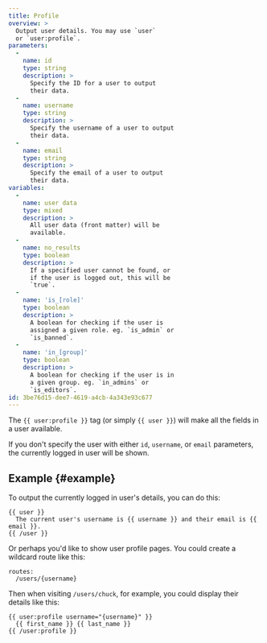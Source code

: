 ```yaml
---
title: Profile
overview: >
  Output user details. You may use `user`
  or `user:profile`.
parameters:
  -
    name: id
    type: string
    description: >
      Specify the ID for a user to output
      their data.
  -
    name: username
    type: string
    description: >
      Specify the username of a user to output
      their data.
  -
    name: email
    type: string
    description: >
      Specify the email of a user to output
      their data.
variables:
  -
    name: user data
    type: mixed
    description: >
      All user data (front matter) will be
      available.
  -
    name: no_results
    type: boolean
    description: >
      If a specified user cannot be found, or
      if the user is logged out, this will be
      `true`.
  -
    name: 'is_[role]'
    type: boolean
    description: >
      A boolean for checking if the user is
      assigned a given role. eg. `is_admin` or
      `is_banned`.
  -
    name: 'in_[group]'
    type: boolean
    description: >
      A boolean for checking if the user is in
      a given group. eg. `in_admins` or
      `is_editors`.
id: 3be76d15-dee7-4619-a4cb-4a343e93c677
---
```

The `{{ user:profile }}` tag (or simply `{{ user }}`) will make all the fields in a user available.

If you don't specify the user with either `id`, `username`, or `email` parameters, the currently logged in user will be shown.

## Example {#example}

To output the currently logged in user's details, you can do this:

```
{{ user }}
  The current user's username is {{ username }} and their email is {{ email }}.
{{ /user }}
```

Or perhaps you'd like to show user profile pages. You could create a wildcard route like this:

``` .language-yaml
routes:
  /users/{username}
```

Then when visiting `/users/chuck`, for example, you could display their details like this:

```
{{ user:profile username="{username}" }}
  {{ first_name }} {{ last_name }}
{{ /user:profile }}
```
